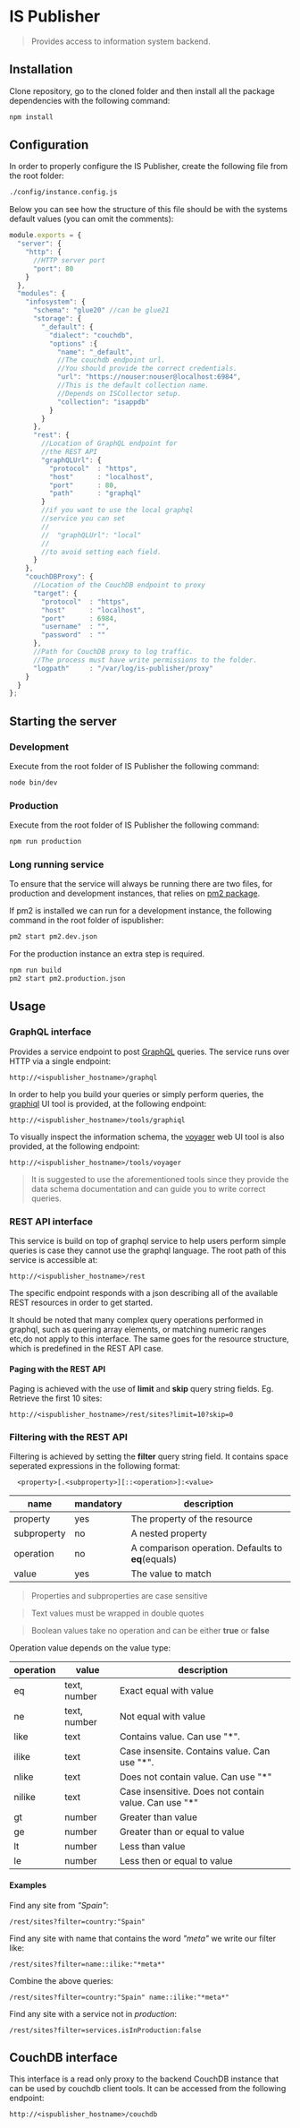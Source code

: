 # IS Publisher

> Provides access to information system backend.

## Installation

Clone repository, go to the cloned folder and then install all the package dependencies with the following command:
```sh
npm install
```

## Configuration

In order to properly configure the IS Publisher, create the following file from the root folder:
```sh
./config/instance.config.js
```

Below you can see how the structure of this file should be with the systems default values (you can omit the comments):

```javascript
module.exports = {
  "server": {
    "http": {
      //HTTP server port
      "port": 80
    }
  },
  "modules": {
    "infosystem": {
      "schema": "glue20" //can be glue21
      "storage": {
        "_default": {
          "dialect": "couchdb",
          "options" :{
            "name": "_default",
            //The couchdb endpoint url.
            //You should provide the correct credentials.
            "url": "https://nouser:nouser@localhost:6984",
            //This is the default collection name.
            //Depends on ISCollector setup.
            "collection": "isappdb"
          }
        }
      },
      "rest": {
        //Location of GraphQL endpoint for
        //the REST API
        "graphQLUrl": {
          "protocol"  : "https",
          "host"      : "localhost",
          "port"      : 80,
          "path"      : "graphql"
        }
        //if you want to use the local graphql
        //service you can set
        //
        //  "graphQLUrl": "local"
        //
        //to avoid setting each field.
      }
    },
    "couchDBProxy": {
      //Location of the CouchDB endpoint to proxy
      "target": {
        "protocol"  : "https",
        "host"      : "localhost",
        "port"      : 6984,
        "username"  : "",
        "password"  : ""
      },
      //Path for CouchDB proxy to log traffic.
      //The process must have write permissions to the folder.
      "logpath"     : "/var/log/is-publisher/proxy"
    }
  }
};

```

## Starting the server

### Development
Execute from the root folder of IS Publisher the following command:
```sh
node bin/dev
```
### Production

Execute from the root folder of IS Publisher the following command:
```sh
npm run production
```

### Long running service

To ensure that the service will always be running there are two files, for production and development instances, that relies on [pm2 package](http://pm2.keymetrics.io/).

If pm2 is installed we can run for a development instance, the following command in the root folder of ispublisher:
```sh
pm2 start pm2.dev.json
```

For the production instance an extra step is required.
```sh
npm run build
pm2 start pm2.production.json
```

## Usage

### GraphQL interface

Provides a service endpoint to post [GraphQL](https://graphql.org/) queries. The service runs over HTTP via a single endpoint:
```
http://<ispublisher_hostname>/graphql
```

In order to help you build your queries or simply perform queries, the [graphiql](https://github.com/graphql/graphiql) UI tool is provided, at the following endpoint:
```
http://<ispublisher_hostname>/tools/graphiql
```
To visually inspect the information schema, the [voyager](https://github.com/APIs-guru/graphql-voyager)   web UI tool is also provided, at the following endpoint:
```
http://<ispublisher_hostname>/tools/voyager
```

>It is suggested to use the aforementioned tools since they provide the data schema documentation and can guide you to write correct queries.

### REST API interface
This service is build on top of graphql service to help users perform simple queries is case they cannot use the graphql language. The root path of this service is accessible at:
```
http://<ispublisher_hostname>/rest
```
The specific endpoint responds with a json describing all of the available REST resources in order to get started.

It should be noted that many complex query operations performed in graphql, such as quering array elements, or matching numeric ranges etc,do not apply to this interface. The same goes for the resource structure, which is predefined in the REST API case.

#### Paging with the REST API
Paging is achieved with the use of **limit** and **skip** query string fields. Eg. Retrieve the first 10 sites:
```
http://<ispublisher_hostname>/rest/sites?limit=10?skip=0
```

### Filtering with the REST API
Filtering is achieved by setting the **filter** query string field. It contains space seperated expressions in the following format:
```
  <property>[.<subproperty>][::<operation>]:<value>
```

| name | mandatory | description |
| ---- | --------- | ----------- |
| property | yes | The property of the resource |
| subproperty | no | A nested property |
| operation | no | A comparison operation. Defaults to **eq**(equals) |
| value | yes | The value to match |

>Properties and subproperties are case sensitive

>Text values must be wrapped in double quotes

>Boolean values take no operation and can be either **true** or **false**

Operation value depends on the value type:

| operation | value | description |
| --------- | ----- | ----------- |
| eq | text, number | Exact equal with value |
| ne | text, number | Not equal with value |
| like | text | Contains value. Can use "*". |
| ilike | text | Case insensite. Contains value. Can use "*". |
| nlike | text | Does not contain value. Can use "*" |
| nilike | text | Case insensitive. Does not contain value. Can use "*" |
| gt | number | Greater than value |
| ge | number | Greater than or equal to value |
| lt | number | Less than value |
| le | number | Less then or equal to value |


#### Examples
Find any site from _"Spain"_:
```
/rest/sites?filter=country:"Spain"
```

Find any site with name that contains the word _"meta"_ we write our filter like:
```
/rest/sites?filter=name::ilike:"*meta*"
```

Combine the above queries:
```
/rest/sites?filter=country:"Spain" name::ilike:"*meta*"
```

Find any site with a service not in _production_:
```
/rest/sites?filter=services.isInProduction:false
```

## CouchDB interface

This interface is a read only proxy to the backend CouchDB instance that can be used by couchdb client tools. It can be accessed from the following endpoint:
```
http://<ispublisher_hostname>/couchdb
```